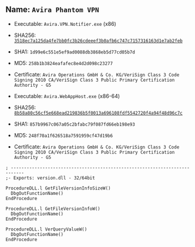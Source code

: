 ## Name: `Avira Phantom VPN`

* Executable: `Avira.VPN.Notifier.exe` (x86)
* SHA256: [`3518ec7a125da4fe7bb0fc3b26cdeeef3b0afb6c747c7157316163d1e7ab2feb`](https://www.hybrid-analysis.com/search?query=3518ec7a125da4fe7bb0fc3b26cdeeef3b0afb6c747c7157316163d1e7ab2feb)
* SHA1: `1d99e6c551e5ef9ad0088db3868eb5d77cd05b7d`
* MD5: `258b1b3824eafafec8e4d2d098c23277`
* Certificate: `Avira Operations GmbH & Co. KG/VeriSign Class 3 Code Signing 2010 CA/VeriSign Class 3 Public Primary Certification Authority - G5`

* Executable: `Avira.WebAppHost.exe` (x86-64)
* SHA256: [`8b58a80c56cf5e668ead219836b5f0013a696108fdf5542720f4a94f48d96c7c`](https://www.hybrid-analysis.com/search?query=8b58a80c56cf5e668ead219836b5f0013a696108fdf5542720f4a94f48d96c7c)
* SHA1: `857b9967c067a05c2bfabc79f087fd66eb198e93`
* MD5: `248f70a1f626518a7591959cf47d19b6`
* Certificate: `Avira Operations GmbH & Co. KG/VeriSign Class 3 Code Signing 2010 CA/VeriSign Class 3 Public Primary Certification Authority - G5`


```
; ---------------------------------------------------------------------------
;- Exports: version.dll - 32/64bit

ProcedureDLL.l GetFileVersionInfoSizeW()
  DbgOutFunctionName()
EndProcedure

ProcedureDLL.l GetFileVersionInfoW()
  DbgOutFunctionName()
EndProcedure

ProcedureDLL.l VerQueryValueW()
  DbgOutFunctionName()
EndProcedure
```